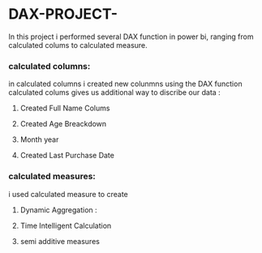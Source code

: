 # DAX-PROJECT-

In this project i performed several DAX function in power bi, ranging from calculated colums to calculated measure.

### calculated columns:
 
 in calculated columns i created new colunmns using the DAX function calculated colums gives us additional way to discribe our data :
 1) Created Full Name Colums

 2) Created Age Breackdown

 3) Month year

 4) Created Last Purchase Date
 



### calculated measures:
  
i used calculated measure to create 
1) Dynamic Aggregation :

2) Time Intelligent Calculation 

3) semi additive measures